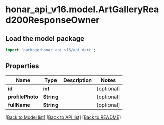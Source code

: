 # honar_api_v16.model.ArtGalleryRead200ResponseOwner

## Load the model package
```dart
import 'package:honar_api_v16/api.dart';
```

## Properties
Name | Type | Description | Notes
------------ | ------------- | ------------- | -------------
**id** | **int** |  | [optional] 
**profilePhoto** | **String** |  | [optional] 
**fullName** | **String** |  | [optional] 

[[Back to Model list]](../README.md#documentation-for-models) [[Back to API list]](../README.md#documentation-for-api-endpoints) [[Back to README]](../README.md)


